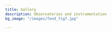```yaml
---
title: Gallery
description: Observatories and instrumentation
bg_image: "/images/fend_fig7.jpg"

---
```


